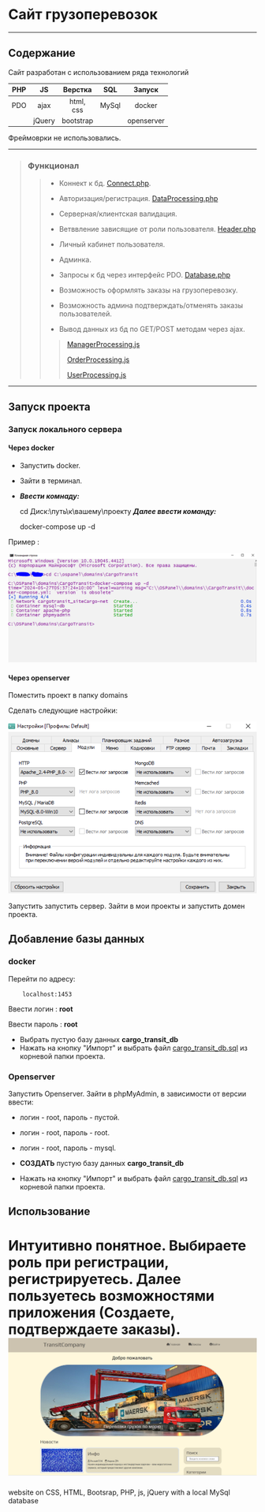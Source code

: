 # Сайт грузоперевозок

***

## Содержание

Сайт разработан с использованием ряда технологий

| PHP |   JS   |    Верстка     |  SQL  |   Запуск   |
|:---:|:------:|:--------------:|:-----:|:----------:|
| PDO |  ajax  | html,<br/> css | MySql |   docker   |
|     | jQuery |   bootstrap    |       | openserver |

Фреймоврки не использовались.
___
> ### Функционал
>> * Коннект к бд. [Connect.php](src%2FApp%2FDatabase%2FConnect.php).
>>
>> * Авторизация/регистрация. [DataProcessing.php](src%2FApp%2FDatabase%2FDataProcessing.php)
>>
>> * Серверная/клиентская валидация.
>>
>> * Ветввление зависящие от роли пользователя. [Header.php](src%2FApp%2FInclude%2FHeader.php)
>>
>> * Личный кабинет пользователя.
>>
>> * Админка.
>>
>> * Запросы к бд через интерфейс PDO. [Database.php](src%2FApp%2FDatabase%2FDatabase.php)
>>
>> * Возможность оформлять заказы на грузоперевозку.
>>
>> * Возможность админа подтверждать/отменять заказы пользователей.
>>
>> * Вывод данных из бд по GET/POST методам через ajax.
>>> [ManagerProcessing.js](src%2Fassets%2Fjs%2FManagerProcessing.js)
>>>
>>> [OrderProcessing.js](src%2Fassets%2Fjs%2FOrderProcessing.js)
>>>
>>> [UserProcessing.js](src%2Fassets%2Fjs%2FUserProcessing.js)

___

## Запуск проекта

### Запуск локального сервера

#### Через docker

* Запустить docker.

* Зайти в терминал.

* ___Ввести комнаду:___
        

    cd Диск:\путь\к\вашему\проекту
___Далее ввести команду:___

    docker-compose up -d

Пример :

![img.png](preview/img.png)

#### Через openserver

Поместить проект в папку domains

Сделать следующие настройки:

![img_1.png](preview/img_1.png)

Запустить запустить сервер. Зайти в мои проекты и запустить домен проекта.

## Добавление базы данных

### docker

Перейти по адресу:

        localhost:1453

Ввести логин : __root__

Ввести пароль : __root__

* Выбрать пустую базу данных __cargo_transit_db__
* Нажать на кнопку "Импорт" и выбрать файл [cargo_transit_db.sql](cargo_transit_db.sql) из корневой папки проекта.

### Openserver

Запустить Openserver. Зайти в phpMyAdmin, в зависимости от версии ввести:

* логин - root, пароль - пустой.
* логин - root, пароль - root.
* логин - root, пароль - mysql.

* __СОЗДАТЬ__ пустую базу данных __cargo_transit_db__
* Нажать на кнопку "Импорт" и выбрать файл [cargo_transit_db.sql](cargo_transit_db.sql) из корневой папки проекта.

## Использование

Интуитивно понятное. Выбираете роль при регистрации, регистрируетесь.
Далее пользуетесь возможностями приложения (Создаете, подтверждаете заказы).
![img_2.png](preview/img_2.png)
=======
website on CSS, HTML, Bootsrap, PHP, js, jQuery with a local MySql database
